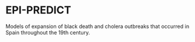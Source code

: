 # EPI-PREDICT

Models of expansion of black death and cholera outbreaks that occurred in Spain throughout the 19th century.
